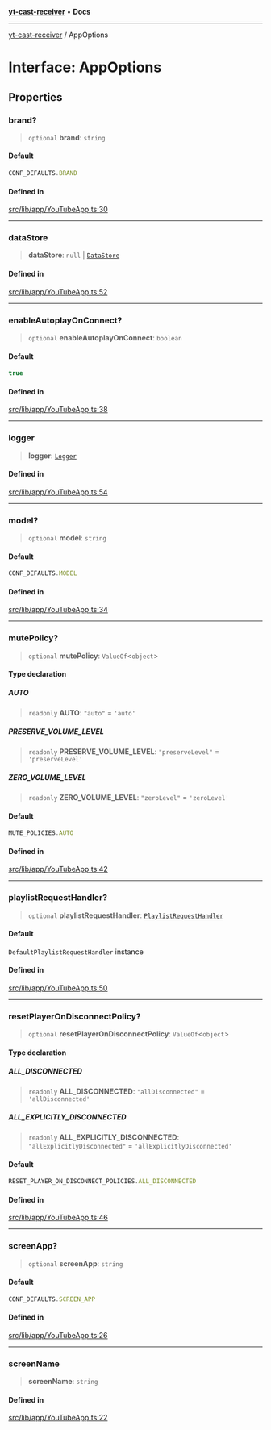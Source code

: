[**yt-cast-receiver**](../README.md) • **Docs**

***

[yt-cast-receiver](../README.md) / AppOptions

# Interface: AppOptions

## Properties

### brand?

> `optional` **brand**: `string`

#### Default

```ts
CONF_DEFAULTS.BRAND
```

#### Defined in

[src/lib/app/YouTubeApp.ts:30](https://github.com/patrickkfkan/yt-cast-receiver/blob/7898fbce0f56a5f9871c7ea968fa6c6f4e21202f/src/lib/app/YouTubeApp.ts#L30)

***

### dataStore

> **dataStore**: `null` \| [`DataStore`](../classes/DataStore.md)

#### Defined in

[src/lib/app/YouTubeApp.ts:52](https://github.com/patrickkfkan/yt-cast-receiver/blob/7898fbce0f56a5f9871c7ea968fa6c6f4e21202f/src/lib/app/YouTubeApp.ts#L52)

***

### enableAutoplayOnConnect?

> `optional` **enableAutoplayOnConnect**: `boolean`

#### Default

```ts
true
```

#### Defined in

[src/lib/app/YouTubeApp.ts:38](https://github.com/patrickkfkan/yt-cast-receiver/blob/7898fbce0f56a5f9871c7ea968fa6c6f4e21202f/src/lib/app/YouTubeApp.ts#L38)

***

### logger

> **logger**: [`Logger`](Logger.md)

#### Defined in

[src/lib/app/YouTubeApp.ts:54](https://github.com/patrickkfkan/yt-cast-receiver/blob/7898fbce0f56a5f9871c7ea968fa6c6f4e21202f/src/lib/app/YouTubeApp.ts#L54)

***

### model?

> `optional` **model**: `string`

#### Default

```ts
CONF_DEFAULTS.MODEL
```

#### Defined in

[src/lib/app/YouTubeApp.ts:34](https://github.com/patrickkfkan/yt-cast-receiver/blob/7898fbce0f56a5f9871c7ea968fa6c6f4e21202f/src/lib/app/YouTubeApp.ts#L34)

***

### mutePolicy?

> `optional` **mutePolicy**: `ValueOf`\<`object`\>

#### Type declaration

##### AUTO

> `readonly` **AUTO**: `"auto"` = `'auto'`

##### PRESERVE\_VOLUME\_LEVEL

> `readonly` **PRESERVE\_VOLUME\_LEVEL**: `"preserveLevel"` = `'preserveLevel'`

##### ZERO\_VOLUME\_LEVEL

> `readonly` **ZERO\_VOLUME\_LEVEL**: `"zeroLevel"` = `'zeroLevel'`

#### Default

```ts
MUTE_POLICIES.AUTO
```

#### Defined in

[src/lib/app/YouTubeApp.ts:42](https://github.com/patrickkfkan/yt-cast-receiver/blob/7898fbce0f56a5f9871c7ea968fa6c6f4e21202f/src/lib/app/YouTubeApp.ts#L42)

***

### playlistRequestHandler?

> `optional` **playlistRequestHandler**: [`PlaylistRequestHandler`](../classes/PlaylistRequestHandler.md)

#### Default

`DefaultPlaylistRequestHandler` instance

#### Defined in

[src/lib/app/YouTubeApp.ts:50](https://github.com/patrickkfkan/yt-cast-receiver/blob/7898fbce0f56a5f9871c7ea968fa6c6f4e21202f/src/lib/app/YouTubeApp.ts#L50)

***

### resetPlayerOnDisconnectPolicy?

> `optional` **resetPlayerOnDisconnectPolicy**: `ValueOf`\<`object`\>

#### Type declaration

##### ALL\_DISCONNECTED

> `readonly` **ALL\_DISCONNECTED**: `"allDisconnected"` = `'allDisconnected'`

##### ALL\_EXPLICITLY\_DISCONNECTED

> `readonly` **ALL\_EXPLICITLY\_DISCONNECTED**: `"allExplicitlyDisconnected"` = `'allExplicitlyDisconnected'`

#### Default

```ts
RESET_PLAYER_ON_DISCONNECT_POLICIES.ALL_DISCONNECTED
```

#### Defined in

[src/lib/app/YouTubeApp.ts:46](https://github.com/patrickkfkan/yt-cast-receiver/blob/7898fbce0f56a5f9871c7ea968fa6c6f4e21202f/src/lib/app/YouTubeApp.ts#L46)

***

### screenApp?

> `optional` **screenApp**: `string`

#### Default

```ts
CONF_DEFAULTS.SCREEN_APP
```

#### Defined in

[src/lib/app/YouTubeApp.ts:26](https://github.com/patrickkfkan/yt-cast-receiver/blob/7898fbce0f56a5f9871c7ea968fa6c6f4e21202f/src/lib/app/YouTubeApp.ts#L26)

***

### screenName

> **screenName**: `string`

#### Defined in

[src/lib/app/YouTubeApp.ts:22](https://github.com/patrickkfkan/yt-cast-receiver/blob/7898fbce0f56a5f9871c7ea968fa6c6f4e21202f/src/lib/app/YouTubeApp.ts#L22)
